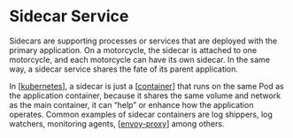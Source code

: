 # Sidecar Service

Sidecars are supporting processes or services that are deployed with the primary application. On a motorcycle, the sidecar is attached to one motorcycle, and each motorcycle can have its own sidecar. In the same way, a sidecar service shares the fate of its parent application.

In [[kubernetes]], a sidecar is just a [[container]] that runs on the same Pod as the application container, because it shares the same volume and network as the main container, it can “help” or enhance how the application operates. Common examples of sidecar containers are log shippers, log watchers, monitoring agents, [[envoy-proxy]] among others.

[//begin]: # "Autogenerated link references for markdown compatibility"
[kubernetes]: kubernetes "Kubernetes (k8s)"
[container]: container "Container"
[envoy-proxy]: envoy-proxy "Envoy Proxy"
[//end]: # "Autogenerated link references"

